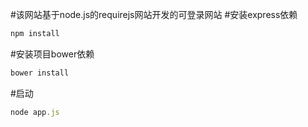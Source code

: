 #该网站基于node.js的requirejs网站开发的可登录网站
#安装express依赖
```js
npm install
```

#安装项目bower依赖
```js
bower install
```

#启动
```js
node app.js
```
